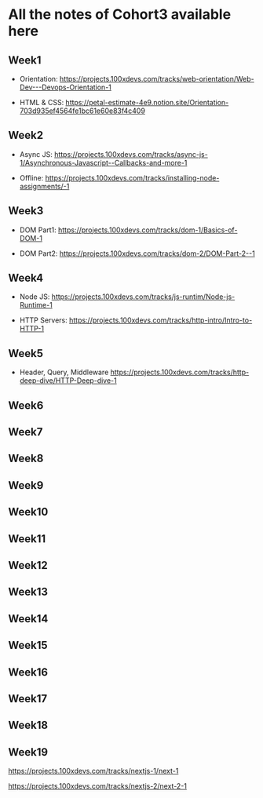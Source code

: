 # All the notes of Cohort3 available here

## Week1

- Orientation:
<https://projects.100xdevs.com/tracks/web-orientation/Web-Dev---Devops-Orientation-1>

- HTML & CSS:
<https://petal-estimate-4e9.notion.site/Orientation-703d935ef4564fe1bc61e60e83f4c409>

## Week2

- Async JS:
<https://projects.100xdevs.com/tracks/async-js-1/Asynchronous-Javascript--Callbacks-and-more-1>

- Offline:
<https://projects.100xdevs.com/tracks/installing-node-assignments/-1>

## Week3

- DOM Part1:
<https://projects.100xdevs.com/tracks/dom-1/Basics-of-DOM-1>

- DOM Part2:
<https://projects.100xdevs.com/tracks/dom-2/DOM-Part-2--1>

## Week4

- Node JS:
<https://projects.100xdevs.com/tracks/js-runtim/Node-js-Runtime-1>

- HTTP Servers:
<https://projects.100xdevs.com/tracks/http-intro/Intro-to-HTTP-1>

## Week5

- Header, Query, Middleware
<https://projects.100xdevs.com/tracks/http-deep-dive/HTTP-Deep-dive-1>

## Week6

## Week7

## Week8

## Week9

## Week10

## Week11

## Week12

## Week13

## Week14

## Week15

## Week16

## Week17

## Week18

## Week19

<https://projects.100xdevs.com/tracks/nextjs-1/next-1>

<https://projects.100xdevs.com/tracks/nextjs-2/next-2-1>
